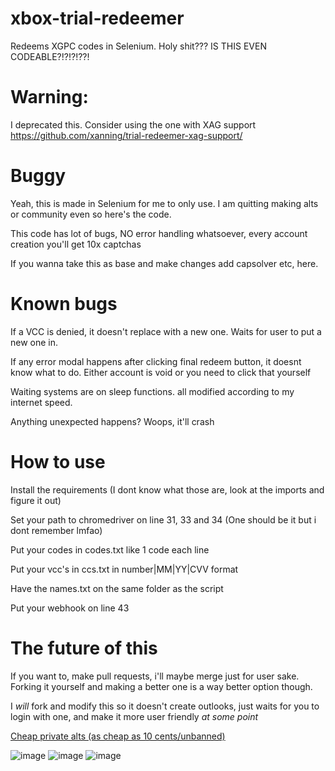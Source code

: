 # xbox-trial-redeemer
Redeems XGPC codes in Selenium. Holy shit??? IS THIS EVEN CODEABLE?!?!?!??!

# Warning:

I deprecated this. Consider using the one with XAG support
https://github.com/xanning/trial-redeemer-xag-support/

# Buggy
Yeah, this is made in Selenium for me to only use. I am quitting making alts or community even so here's the code.

This code has lot of bugs, NO error handling whatsoever, every account creation you'll get 10x captchas

If you wanna take this as base and make changes add capsolver etc, here.

# Known bugs
If a VCC is denied, it doesn't replace with a new one. Waits for user to put a new one in.

If any error modal happens after clicking final redeem button, it doesnt know what to do. Either account is void or you need to click that yourself

Waiting systems are on sleep functions. all modified according to my internet speed.

Anything unexpected happens? Woops, it'll crash 


# How to use
Install the requirements (I dont know what those are, look at the imports and figure it out)

Set your path to chromedriver on line 31, 33 and 34 (One should be it but i dont remember lmfao)

Put your codes in codes.txt like 1 code each line

Put your vcc's in ccs.txt in number|MM|YY|CVV format

Have the names.txt on the same folder as the script

Put your webhook on line 43


# The future of this
If you want to, make pull requests, i'll maybe merge just for user sake. Forking it yourself and making a better one is a way better option though.

I *will* fork and modify this so it doesn't create outlooks, just waits for you to login with one, and make it more user friendly *at some point*

[Cheap private alts (as cheap as 10 cents/unbanned)](https://discord.gg/JXR8HYNMuV)

![image](https://github.com/user-attachments/assets/7fbf3cf0-89a0-4f8d-80b3-7399c5d194d4)
![image](https://github.com/user-attachments/assets/26e2131f-d088-42ac-b691-8a5cbbea77ef)
![image](https://github.com/user-attachments/assets/30d84568-16ef-492c-99cd-d03c0ba7b092)
